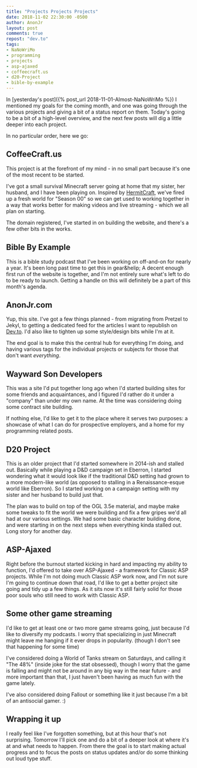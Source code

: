 ```yaml
---
title: "Projects Projects Projects"
date: 2018-11-02 22:30:00 -0500
author: AnonJr
layout: post
comments: true
repost: "dev.to"
tags:
- NaNoWriMo
- programming
- projects
- asp-ajaxed
- coffeecraft.us
- d20-Project
- bible-by-example
---
```


In [yesterday's post]({% post_url 2018-11-01-Almost-NaNoWriMo %}) I mentioned my goals for the coming month, and one was going through the various projects and giving a bit of a status report on them. Today's going to be a bit of a high-level overview, and the next few posts will dig a little deeper into each project.
<!--more-->
In no particular order, here we go:

## CoffeeCraft.us
This project is at the forefront of my mind - in no small part because it's one of the most recent to be started.

I've got a small survival Minecraft server going at home that my sister, her husband, and I have been playing on. Inspired by [HermitCraft](http://hermitcraft.com/), we've fired up a fresh world for "Season 00" so we can get used to working together in a way that works better for making videos and live streaming - which we all plan on starting.

The domain registered, I've started in on building the website, and there's a few other bits in the works.

## Bible By Example
This is a bible study podcast that I've been working on off-and-on for nearly a year. It's  been long past time to get this in gear&helip; A decent enough first run of the website is together, and I'm not entirely sure what's left to do to be ready to launch. Getting a handle on this will definitely be a part of this month's agenda.

## AnonJr.com
Yup, this site. I've got a few things planned - from migrating from Pretzel to Jekyl, to getting a dedicated feed for the articles I want to republish on [Dev.to](https://dev.to/). I'd also like to tighten up some style/design bits while I'm at it.

The end goal is to make this the central hub for everything I'm doing, and having various tags for the individual projects or subjects for those that don't want *everything*.

## Wayward Son Developers
This was a site I'd put together long ago when I'd started building sites for some friends and acquaintances, and I figured I'd rather do it under a "company" than under my own name. At the time was considering doing some contract site building.

If nothing else, I'd like to get it to the place where it serves two purposes: a showcase of what I can do for prospective employers, and a home for my programming related posts.

## D20 Project
This is an older project that I'd started somewhere in 2014-ish and stalled out. Basically while playing a D&amp;D campaign set in Eberron, I started wondering what it would look like if the traditional D&amp;D setting had grown to a more modern-like world (as opposed to stalling in a Renaissance-esque world like Eberron). So I started working on a campaign setting with my sister and her husband to build just that.

The plan was to build on top of the OGL 3.5e material, and maybe make some tweaks to fit the world we were building and fix a few gripes we'd all had at our various settings. We had some basic character building done, and were starting in on the next steps when everything kinda stalled out. Long story for another day.

## ASP-Ajaxed
Right before the burnout started kicking in hard and impacting my ability to function, I'd offered to take over ASP-Ajaxed - a framework for Classic ASP projects. While I'm not doing much Classic ASP work now, and I'm not sure I'm going to continue down that road, I'd like to get a better project site going and tidy up a few things. As it sits now it's still fairly solid for those poor souls who still need to work with Classic ASP.

## Some other game streaming
I'd like to get at least one or two more game streams going, just because I'd like to diversify my podcasts. I worry that specializing in just Minecraft might leave me hanging if it ever drops in popularity. (though I don't see that happening for some time)

I've considered doing a World of Tanks stream on Saturdays, and calling it "The 48%" (inside joke for the stat obsessed), though I worry that the game is falling and might not be around in any big way in the near future - and more important than that, I just haven't been having as much fun with the game lately.

I've also considered doing Fallout or something like it just because I'm a bit of an antisocial gamer. :)

## Wrapping it up
I really feel like I've forgotten something, but at this hour that's not surprising. Tomorrow I'll pick one and do a bit of a deeper look at where it's at and what needs to happen. From there the goal is to start making actual progress and to focus the posts on status updates and/or do some thinking out loud type stuff.